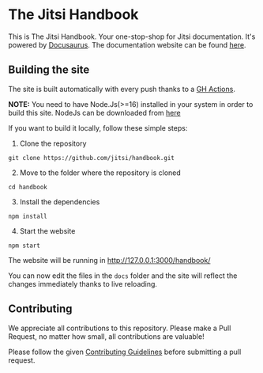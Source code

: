 # The Jitsi Handbook

This is The Jitsi Handbook. Your one-stop-shop for Jitsi documentation. It's powered by [Docusaurus](https://docusaurus.io/).
The documentation website can be found [here](https://jitsi.github.io/handbook/).

## Building the site

The site is built automatically with every push thanks to a [GH Actions](https://github.com/jitsi/handbook/blob/master/.github/workflows/gh-pages.yml).

**NOTE:** You need to have Node.Js(>=16) installed in your system in order to build this site. NodeJs can be downloaded from [here](https://nodejs.org/en/download/)

If you want to build it locally, follow these simple steps:

1. Clone the repository

```shell
git clone https://github.com/jitsi/handbook.git
```

2. Move to the folder where the repository is cloned

```shell
cd handbook
```

3. Install the dependencies

```shell
npm install
```

4. Start the website

```shell
npm start
```

The website will be running in http://127.0.0.1:3000/handbook/

You can now edit the files in the `docs` folder and the site will reflect the changes immediately thanks to
live reloading.

## Contributing

We appreciate all contributions to this repository. Please make a Pull Request, no matter how small, all contributions
are valuable!

Please follow the given [Contributing Guidelines](https://jitsi.github.io/handbook/docs/dev-guide/dev-guide-contributing) before submitting a pull request.
